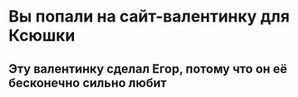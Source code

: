 # Вы попали на сайт-валентинку для Ксюшки
## Эту валентинку сделал Егор, потому что он её бесконечно сильно любит